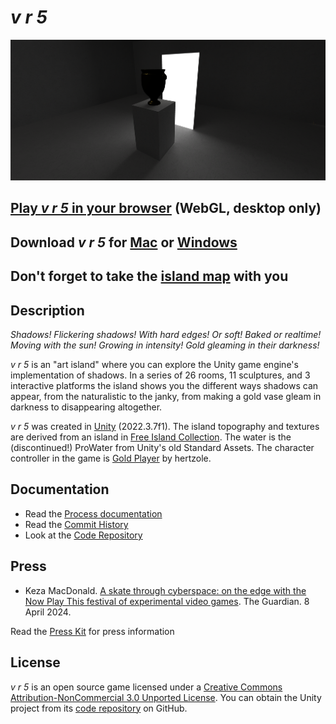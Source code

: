 # *v r 5*

![Banner](images/v-r-5-banner.png)

## [Play *v r 5* in your browser](https://pippinbarr.com/v-r-5/webgl) (WebGL, desktop only)

## Download *v r 5* for [Mac](https://github.com/pippinbarr/v-r-5/releases/download/v1.0/v-r-5-mac.zip) or [Windows](https://github.com/pippinbarr/v-r-5/releases/download/v1.0/v-r-5-windows.zip)

## Don't forget to take the [island map](https://pippinbarr.com/v-r-5/info/map/v-r-5-map.pdf) with you

## Description

*Shadows! Flickering shadows! With hard edges! Or soft! Baked or realtime! Moving with the sun! Growing in intensity! Gold gleaming in their darkness!*

*v r 5* is an "art island" where you can explore the Unity game engine's implementation of shadows. In a series of 26 rooms, 11 sculptures, and 3 interactive platforms the island shows you the different ways shadows can appear, from the naturalistic to the janky, from making a gold vase gleam in darkness to disappearing altogether.

*v r 5* was created in [Unity](https://unity.com/) (2022.3.7f1). The island topography and textures are derived from an island in [Free Island Collection](https://assetstore.unity.com/packages/3d/environments/landscapes/free-island-collection-104753). The water is the (discontinued!) ProWater from Unity's old Standard Assets. The character controller in the game is [Gold Player](https://github.com/Hertzole/gold-player) by hertzole.

## Documentation

* Read the [Process documentation](../process/)
* Read the [Commit History](https://github.com/pippinbarr/v-r-5/commits/main)
* Look at the [Code Repository](https://github.com/pippinbarr/v-r-5)

## Press

* Keza MacDonald. [A skate through cyberspace: on the edge with the Now Play This festival of experimental video games](https://www.theguardian.com/games/2024/apr/08/a-skate-through-cyberspace-on-the-edge-with-the-now-play-this-festival-of-experimental-video-games). The Guardian. 8 April 2024.

Read the [Press Kit](../press) for press information

## License

*v r 5* is an open source game licensed under a [Creative Commons Attribution-NonCommercial 3.0 Unported License](http://creativecommons.org/licenses/by-nc/3.0/). You can obtain the Unity project from its [code repository](https://github.com/pippinbarr/v-r-5) on GitHub.
